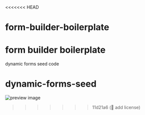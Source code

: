 <<<<<<< HEAD
# form-builder-boilerplate

form builder boilerplate
=======
dynamic forms seed code

# dynamic-forms-seed

![preview image](https://github.com/form-builder-boilerplate//blob/master/screenshot.png?raw=true)
>>>>>>> 11d21a6 (💪 add license)
